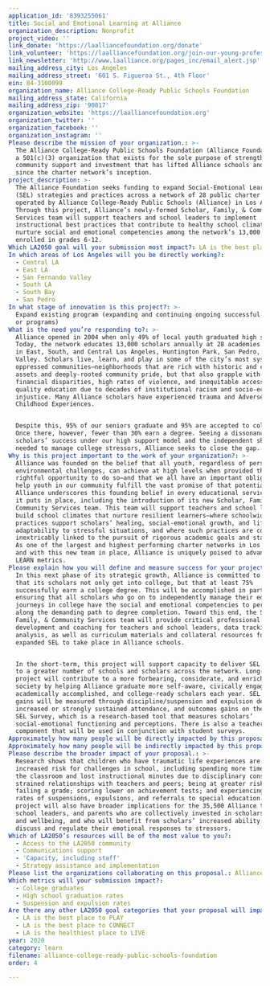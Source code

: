 ```yaml
---
application_id: '8393255061'
title: Social and Emotional Learning at Alliance
organization_description: Nonprofit
project_video: ''
link_donate: 'https://laalliancefoundation.org/donate'
link_volunteer: 'https://laalliancefoundation.org/join-our-young-professionals-network'
link_newsletter: 'http://www.laalliance.org/pages_inc/email_alert.jsp'
mailing_address_city: Los Angeles
mailing_address_street: '601 S. Figueroa St., 4th Floor'
ein: 84-3100099
organization_name: Alliance College-Ready Public Schools Foundation
mailing_address_state: California
mailing_address_zip: '90017'
organization_website: 'https://laalliancefoundation.org'
organization_twitter: ''
organization_facebook: ''
organization_instagram: ''
Please describe the mission of your organization.: >-
  The Alliance College-Ready Public Schools Foundation (Alliance Foundation) is
  a 501(c)(3) organization that exists for the sole purpose of strengthening the
  community support and investment that has lifted Alliance schools and scholars
  since the charter network’s inception.
project_description: >-
  The Alliance Foundation seeks funding to expand Social-Emotional Learning
  (SEL) strategies and practices across a network of 28 public charter schools
  operated by Alliance College-Ready Public Schools (Alliance) in Los Angeles.
  Through this project, Alliance’s newly-formed Scholar, Family, & Community
  Services team will support teachers and school leaders to implement
  instructional best practices that contribute to healthy school climates and
  nurture social and emotional competencies among the network’s 13,000 students
  enrolled in grades 6-12.
Which LA2050 goal will your submission most impact?: LA is the best place to LEARN
In which areas of Los Angeles will you be directly working?:
  - Central LA
  - East LA
  - San Fernando Valley
  - South LA
  - South Bay
  - San Pedro
In what stage of innovation is this project?: >-
  Expand existing program (expanding and continuing ongoing successful projects
  or programs)
What is the need you’re responding to?: >-
  Alliance opened in 2004 when only 49% of local youth graduated high school.
  Today, the network educates 13,000 scholars annually at 28 academies located
  in East, South, and Central Los Angeles, Huntington Park, San Pedro, and Sun
  Valley. Scholars live, learn, and play in some of the city’s most systemically
  oppressed communities—neighborhoods that are rich with historic and cultural
  assets and deeply-rooted community pride, but that also grapple with acute
  financial disparities, high rates of violence, and inequitable access to
  quality education due to decades of institutional racism and socio-economic
  injustice. Many Alliance scholars have experienced trauma and Adverse
  Childhood Experiences.


  Despite this, 95% of our seniors graduate and 95% are accepted to college.
  Once there, however, fewer than 30% earn a degree. Seeing a dissonance between
  scholars’ success under our high support model and the independent skills
  needed to manage college stressors, Alliance seeks to close the gap.
Why is this project important to the work of your organization?: >-
  Alliance was founded on the belief that all youth, regardless of personal and
  environmental challenges, can achieve at high levels when provided the
  rightful opportunity to do so—and that we all have an important obligation to
  help youth in our community fulfill the vast promise of that potential.
  Alliance underscores this founding belief in every educational service design
  it puts in place, including the introduction of its new Scholar, Family, &
  Community Services team. This team will support teachers and school leaders to
  build school climates that nurture resilient learners—where schoolwide
  practices support scholars’ healing, social-emotional growth, and lifelong
  adaptability to stressful situations, and where such practices are considered
  inextricably linked to the pursuit of rigorous academic goals and standards.
  As one of the largest and highest performing charter networks in Los Angeles,
  and with this new team in place, Alliance is uniquely poised to advance the
  LEARN metrics.
Please explain how you will define and measure success for your project.: >
  In this next phase of its strategic growth, Alliance is committed to ensuring
  that its scholars not only get into college, but that at least 75%
  successfully earn a college degree. This will be accomplished in part by
  ensuring that all scholars who go on to independently manage their educational
  journeys in college have the social and emotional competencies to persist
  along the demanding path to degree completion. Toward this end, the Scholar,
  Family, & Community Services team will provide critical professional
  development and coaching for teachers and school leaders, data tracking and
  analysis, as well as curriculum materials and collateral resources for
  expanded SEL to take place in Alliance schools. 


  In the short-term, this project will support capacity to deliver SEL services
  to a greater number of schools and scholars across the network. Long-term, the
  project will contribute to a more forbearing, considerate, and enriched
  society by helping Alliance graduate more self-aware, civically engaged,
  academically accomplished, and college-ready scholars each year. SEL learning
  gains will be measured through discipline/suspension and expulsion decreases,
  increased or strongly sustained attendance, and outcomes gains on the Panorama
  SEL Survey, which is a research-based tool that measures scholars’
  social-emotional functioning and perceptions. There is also a teacher survey
  component that will be used in conjunction with student surveys.
Approximately how many people will be directly impacted by this proposal?: '13000'
Approximately how many people will be indirectly impacted by this proposal?: '35500'
Please describe the broader impact of your proposal.: >-
  Research shows that children who have traumatic life experiences are at
  increased risk for challenges in school, including spending more time out of
  the classroom and lost instructional minutes due to disciplinary consequences;
  strained relationships with teachers and peers; being at greater risk of
  failing a grade; scoring lower on achievement tests; and experiencing higher
  rates of suspensions, expulsions, and referrals to special education. This
  project will also have broader implications for the 35,500 Alliance teachers,
  school leaders, and parents who are collectively invested in scholars’ safety
  and wellbeing, and who will benefit from scholars’ increased ability to
  discuss and regulate their emotional responses to stressors. 
Which of LA2050’s resources will be of the most value to you?:
  - Access to the LA2050 community
  - Communications support
  - 'Capacity, including staff'
  - Strategy assistance and implementation
Please list the organizations collaborating on this proposal.: Alliance College-Ready Public Schools
Which metrics will your submission impact?:
  - College graduates
  - High school graduation rates
  - Suspension and expulsion rates
Are there any other LA2050 goal categories that your proposal will impact?:
  - LA is the best place to PLAY
  - LA is the best place to CONNECT
  - LA is the healthiest place to LIVE
year: 2020
category: learn
filename: alliance-college-ready-public-schools-foundation
order: 4

---
```

